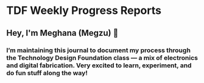 # TDF Weekly Progress Reports
## Hey, I'm Meghana (Megzu) 🌻
### I’m maintaining this journal to document my process through the Technology Design Foundation class — a mix of electronics and digital fabrication. Very excited to learn, experiment, and do fun stuff along the way!
